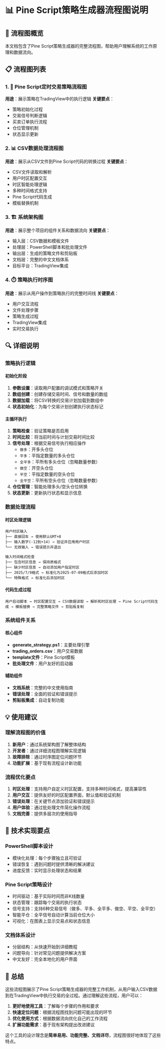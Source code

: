 # 📊 Pine Script策略生成器流程图说明

## 🎯 流程图概览

本文档包含了Pine Script策略生成器的完整流程图，帮助用户理解系统的工作原理和数据流向。

## 📋 流程图列表

### 1. 🔄 Pine Script定时交易策略流程图
**用途**：展示策略在TradingView中的执行逻辑
**关键要点**：
- 策略初始化过程
- 交易信号判断逻辑
- 买卖订单执行流程
- 仓位管理机制
- 状态显示更新

### 2. 📊 CSV数据处理流程图
**用途**：展示从CSV文件到Pine Script代码的转换过程
**关键要点**：
- CSV文件读取和解析
- 用户时区配置交互
- 时区智能处理逻辑
- 多种时间格式支持
- Pine Script代码生成
- 模板替换机制

### 3. 🏗️ 系统架构图
**用途**：展示整个项目的组件关系和数据流向
**关键要点**：
- 输入层：CSV数据和模板文件
- 处理层：PowerShell脚本和批处理文件
- 输出层：生成的策略文件和剪贴板
- 文档层：完整的中文文档体系
- 目标平台：TradingView集成

### 4. ⏱️ 策略执行时序图
**用途**：展示从用户操作到策略执行的完整时间线
**关键要点**：
- 用户交互流程
- 文件处理步骤
- 策略生成过程
- TradingView集成
- 实时交易执行

## 🔍 详细说明

### 策略执行逻辑

#### 初始化阶段
1. **参数设置**：读取用户配置的调试模式和策略开关
2. **数组创建**：创建存储交易时间、信号和数量的数组
3. **数据加载**：将CSV转换的交易计划加载到数组中
4. **状态初始化**：为每个交易计划创建执行状态标记

#### 主循环执行
1. **策略检查**：验证策略是否启用
2. **时间比较**：将当前时间与计划交易时间比较
3. **信号处理**：根据交易信号执行相应操作
   - `做多`：开多头仓位
   - `平多`：平指定数量的多头仓位
   - `全平多`：平所有多头仓位（忽略数量参数）
   - `做空`：开空头仓位
   - `平空`：平指定数量的空头仓位
   - `全平空`：平所有空头仓位（忽略数量参数）
4. **仓位管理**：智能处理多头/空头仓位转换
5. **状态更新**：更新执行状态和显示信息

### 数据处理流程

#### 时区处理逻辑
```
用户时区输入
├── 直接回车 → 使用默认GMT+8
├── 输入数字(-12到+14) → 验证并应用用户时区
└── 无效输入 → 错误提示并退出

输入时间格式检查
├── 包含时区信息 → 保持原格式
├── 缺少时区信息 → 自动添加用户指定时区
├── 2025/7/9格式 → 标准化为2025-07-09格式后添加时区
└── 特殊格式 → 标准化后添加时区
```

#### 代码生成过程
```
用户启动脚本 → 时区配置交互 → CSV数据读取 → 解析和时区处理 → Pine Script代码生成 → 模板替换 → 完整策略文件 → 剪贴板复制
```

### 系统组件关系

#### 核心组件
- **generate_strategy.ps1**：主要处理引擎
- **trading_orders.csv**：用户交易数据
- **template文件**：Pine Script模板
- **批处理文件**：用户友好的启动器

#### 辅助组件
- **文档系统**：完整的中文使用指南
- **错误处理**：全面的验证和错误提示
- **剪贴板集成**：自动复制功能

## 💡 使用建议

### 理解流程图的价值
1. **新用户**：通过系统架构图了解整体结构
2. **开发者**：通过详细流程图理解实现逻辑
3. **故障排除**：通过时序图定位问题环节
4. **功能扩展**：基于现有流程设计新功能

### 流程优化要点
1. **时区处理**：支持用户自定义时区配置，支持多种时间格式，提高兼容性
2. **用户交互**：提供友好的时区配置界面，默认值和验证机制
3. **错误处理**：在关键节点添加验证和错误提示
4. **用户体验**：通过批处理文件简化操作流程
5. **文档完善**：提供多层次的使用指导

## 🔧 技术实现要点

### PowerShell脚本设计
- 模块化处理：每个步骤独立且可验证
- 错误恢复：遇到问题时提供清晰的解决建议
- 进度反馈：实时显示处理状态和结果

### Pine Script策略设计
- 时间驱动：基于实际时间而非K线数量
- 状态管理：跟踪每个交易的执行状态
- 信号支持：支持6种交易信号（做多、平多、全平多、做空、平空、全平空）
- 智能平仓：全平信号自动计算当前仓位大小
- 可视化：在图表上显示交易点和状态信息

### 文档体系设计
- 分层结构：从快速开始到详细教程
- 问题导向：针对常见问题提供解决方案
- 中文友好：完全本地化的用户界面

## 🎯 总结

这些流程图展示了Pine Script策略生成器的完整工作机制，从用户输入CSV数据到在TradingView中执行交易的全过程。通过理解这些流程，用户可以：

1. **更好地使用工具**：了解每个步骤的作用和要求
2. **快速定位问题**：根据流程图找到问题可能出现的环节
3. **优化使用方式**：根据数据流向优化自己的工作流程
4. **扩展功能需求**：基于现有架构提出改进建议

这个工具的设计理念是**简单易用、功能完整、文档详尽**，流程图很好地体现了这些特点。
